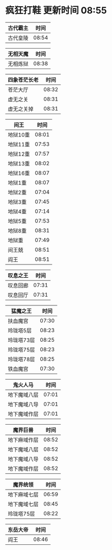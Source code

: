 # 疯狂打鞋 更新时间 08:55

| 古代霸主   | 时间    |
|--------|-------|
| 古代皇陵 | 08:54 |

| 无相天魔   | 时间    |
|--------|-------|
| 无相炼狱 | 08:38 |

| 四象苍茫长老   | 时间    |
|--------|-------|
| 苍茫大厅 | 08:32 |
| 虚无之关 | 08:31 |
| 虚无之关掉 | 08:31 |

| 间王   | 时间    |
|--------|-------|
| 地狱10重 | 08:01 |
| 地狱11重 | 07:53 |
| 地狱12重 | 07:57 |
| 地狱13重 | 08:02 |
| 地狱16重 | 08:07 |
| 地狱1重 | 08:07 |
| 地狱2重 | 07:04 |
| 地狱3重 | 07:45 |
| 地狱4重 | 07:14 |
| 地狱5重 | 07:53 |
| 地狱8重 | 08:31 |
| 地狱重 | 07:49 |
| 间王兢 | 08:51 |
| 阎王 | 08:51 |

| 叹息之王   | 时间    |
|--------|-------|
| 叹息回廊 | 07:31 |
| 叹息回厅 | 07:31 |

| 猛魔之王   | 时间    |
|--------|-------|
| 扶血魔宫 | 07:30 |
| 玲珑塔5层 | 08:23 |
| 玲珑塔73层 | 08:25 |
| 玲珑塔75层 | 08:23 |
| 玲珑塔78层 | 08:25 |
| 铁血魔宫 | 07:30 |

| 鬼火人马   | 时间    |
|--------|-------|
| 地下魔域八层 | 07:01 |
| 地下魔域八导 | 07:01 |
| 地下魔域作层 | 07:01 |

| 魔界巨兽   | 时间    |
|--------|-------|
| 地下麻域作层 | 08:52 |
| 地下魔域八层 | 08:52 |
| 地下魔域八导 | 08:52 |
| 地下魔域作层 | 08:52 |

| 魔界统领   | 时间    |
|--------|-------|
| 地下麻域七层 | 06:59 |
| 地下魔域七层 | 08:45 |
| 玲珑塔75层 | 08:22 |

| 东岳大帝   | 时间    |
|--------|-------|
| 阎王 | 08:46 |